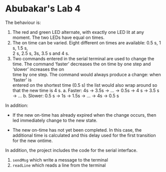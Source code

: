 # Abubakar's Lab 4 

The behaviour is: 
 1. The	red	and	green	LED	alternate,	with	exactly	one	LED	lit	at	any	moment. The	
two	LEDs	have	equal	on	times.
2. The	on	time	can	be	varied.	Eight	different	on	times	are	available:	0.5	s,	1	s,	1.5	s,	
2	s,	2.5	s,	3s,	3.5	s	and	4	s.			
3. Two	commands	entered	in	the serial	terminal	are	used	to	change	the	time.	The	
command	‘faster’	decreases	the	on	time	by	one	step	and	‘slower’	increases	the	on	
time	by	one	step.	The	command	would	always	produce	a	change:	when	‘faster’	is	
entered	on	the	shortest	time	(0.5	s)	the	list would also	wrap	around	so	that	the	new	
time	is	4	s.
a. Faster:	4s	→ 3.5s	→ …	→ 0.5s	→ 4	s	→ 3.5	s	→ …
b. Slower:	0.5	s	→ 1s	→ 1.5s	→ …	→ 4s	→ 0.5	s

In addition: 
 * If	the	new	on-time	has	already	expired	when	the	change	occurs,	then	led
immediately	change	to	the	new	state.	

* The	new	on-time	has	not	yet	been	completed.	In	this	case,	the	additional	time	 is 	calculated	and	this	delay	used	for	the	first	transition	for	the	new	ontime.	
 
In addition, the project includes the code for the serial interface. 
   1. `sendMsg` which write a message to the terminal
   2. `readLine` which reads a line from the terminal
 

